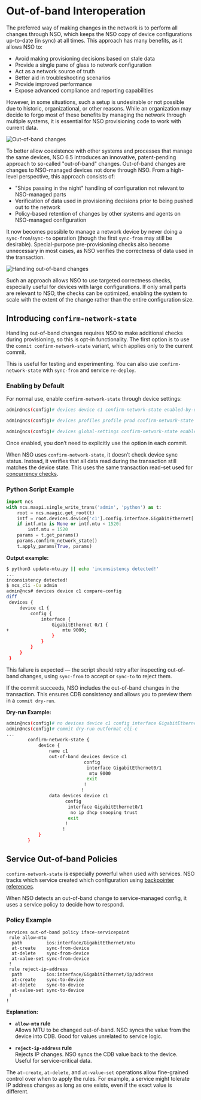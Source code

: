 
# Out-of-band Interoperation

The preferred way of making changes in the network is to perform all changes through NSO, which keeps the NSO copy of device configurations up-to-date (in sync) at all times. This approach has many benefits, as it allows NSO to:

- Avoid making provisioning decisions based on stale data  
- Provide a single pane of glass to network configuration  
- Act as a network source of truth  
- Better aid in troubleshooting scenarios  
- Provide improved performance  
- Expose advanced compliance and reporting capabilities  

However, in some situations, such a setup is undesirable or not possible due to historic, organizational, or other reasons. While an organization may decide to forgo most of these benefits by managing the network through multiple systems, it is essential for NSO provisioning code to work with current data.

![Out-of-band changes](../../images/oob-change.png)

To better allow coexistence with other systems and processes that manage the same devices, NSO 6.5 introduces an innovative, patent-pending approach to so-called "out-of-band" changes. Out-of-band changes are changes to NSO-managed devices not done through NSO. From a high-level perspective, this approach consists of:

- "Ships passing in the night" handling of configuration not relevant to NSO-managed parts  
- Verification of data used in provisioning decisions prior to being pushed out to the network  
- Policy-based retention of changes by other systems and agents on NSO-managed configuration  

It now becomes possible to manage a network device by never doing a `sync-from`/`sync-to` operation (though the first `sync-from` may still be desirable). Special-purpose pre-provisioning checks also become unnecessary in most cases, as NSO verifies the correctness of data used in the transaction.

![Handling out-of-band changes](../../images/oob-handling.png)

Such an approach allows NSO to use targeted correctness checks, especially useful for devices with large configurations. If only small parts are relevant to NSO, the checks can be optimized, enabling the system to scale with the extent of the change rather than the entire configuration size.

## Introducing `confirm-network-state`

Handling out-of-band changes requires NSO to make additional checks during provisioning, so this is opt-in functionality. The first option is to use the `commit confirm-network-state` variant, which applies only to the current commit.

This is useful for testing and experimenting. You can also use `confirm-network-state` with `sync-from` and service `re-deploy`.

### Enabling by Default

For normal use, enable `confirm-network-state` through device settings:

```bash
admin@ncs(config)# devices device c1 confirm-network-state enabled-by-default true
```

```bash
admin@ncs(config)# devices profiles profile prod confirm-network-state enabled-by-default true
```

```bash
admin@ncs(config)# devices global-settings confirm-network-state enabled-by-default true
```

Once enabled, you don’t need to explicitly use the option in each commit.

When NSO uses `confirm-network-state`, it doesn’t check device sync status. Instead, it verifies that all data read during the transaction still matches the device state. This uses the same transaction read-set used for [concurrency checks](../../development/core-concepts/nso-concurrency-model.md).

### Python Script Example

```python
import ncs
with ncs.maapi.single_write_trans('admin', 'python') as t:
    root = ncs.maagic.get_root(t)
    intf = root.devices.device['c1'].config.interface.GigabitEthernet['0/1']
    if intf.mtu is None or intf.mtu < 1520:
        intf.mtu = 1520
    params = t.get_params()
    params.confirm_network_state()
    t.apply_params(True, params)
```

**Output example:**

```bash
$ python3 update-mtu.py || echo 'inconsistency detected!'
...
inconsistency detected!
$ ncs_cli -Cu admin
admin@ncs# devices device c1 compare-config
diff
 devices {
     device c1 {
         config {
             interface {
                 GigabitEthernet 0/1 {
+                    mtu 9000;
                 }
             }
         }
     }
 }
```

This failure is expected — the script should retry after inspecting out-of-band changes, using `sync-from` to accept or `sync-to` to reject them.

If the commit succeeds, NSO includes the out-of-band changes in the transaction. This ensures CDB consistency and allows you to preview them in a `commit dry-run`.

**Dry-run Example:**

```bash
admin@ncs(config)# no devices device c1 config interface GigabitEthernet 0/1 ip dhcp snooping trust
admin@ncs(config)# commit dry-run outformat cli-c
...
        confirm-network-state {
            device {
                name c1
                out-of-band devices device c1
                             config
                              interface GigabitEthernet0/1
                               mtu 9000
                              exit
                             !
                            !
                data devices device c1
                      config
                       interface GigabitEthernet0/1
                        no ip dhcp snooping trust
                       exit
                      !
                     !
            }
        }
```

## Service Out-of-band Policies

`confirm-network-state` is especially powerful when used with services. NSO tracks which service created which configuration using [backpointer references](../../development/advanced-development/developing-services/services-deep-dive#ch_svcref.refcount).

When NSO detects an out-of-band change to service-managed config, it uses a service policy to decide how to respond.

### Policy Example

```
services out-of-band policy iface-servicepoint
 rule allow-mtu
  path         ios:interface/GigabitEthernet/mtu
  at-create    sync-from-device
  at-delete    sync-from-device
  at-value-set sync-from-device
 !
 rule reject-ip-address
  path         ios:interface/GigabitEthernet/ip/address
  at-create    sync-to-device
  at-delete    sync-to-device
  at-value-set sync-to-device
 !
!
```

**Explanation:**

- **`allow-mtu` rule**  
  Allows MTU to be changed out-of-band. NSO syncs the value from the device into CDB. Good for values unrelated to service logic.

- **`reject-ip-address` rule**  
  Rejects IP changes. NSO syncs the CDB value back to the device. Useful for service-critical data.

The `at-create`, `at-delete`, and `at-value-set` operations allow fine-grained control over when to apply the rules. For example, a service might tolerate IP address changes as long as one exists, even if the exact value is different.
